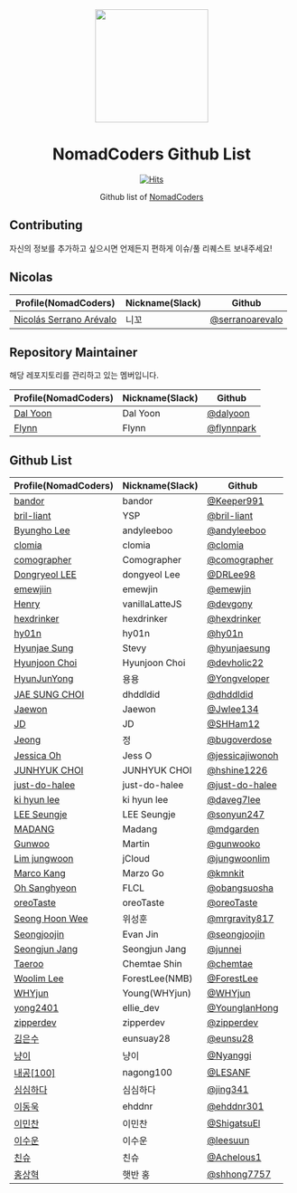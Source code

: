 <div align="center">
  <a href="https://nomadcoders.co/" alt="NomadCoders">
    <img src="./images/NomadCoders.png" width="200" height="200">
  </a>

# NomadCoders Github List

[![Hits](https://hits.seeyoufarm.com/api/count/incr/badge.svg?url=https%3A%2F%2Fgithub.com%2Fnomadcoders%2Fnomadcoders-github-list&count_bg=%23FF9500&title_bg=%23555555&icon=&icon_color=%23E7E7E7&title=hits&edge_flat=false)](https://hits.seeyoufarm.com)

Github list of [NomadCoders](https://nomadcoders.co/)

</div>

## Contributing

자신의 정보를 추가하고 싶으시면 언제든지 편하게 이슈/풀 리퀘스트 보내주세요!

## Nicolas

| Profile(NomadCoders)                                                   | Nickname(Slack) | Github                                               |
| ---------------------------------------------------------------------- | --------------- | ---------------------------------------------------- |
| [Nicolás Serrano Arévalo](https://nomadcoders.co/users/serranoarevalo) | 니꼬            | [@serranoarevalo](https://github.com/serranoarevalo) |

## Repository Maintainer

해당 레포지토리를 관리하고 있는 멤버입니다.

| Profile(NomadCoders)                                 | Nickname(Slack) | Github                                     |
| ---------------------------------------------------- | --------------- | ------------------------------------------ |
| [Dal Yoon](https://nomadcoders.co/users/yeodal.yoon) | Dal Yoon        | [@dalyoon](https://github.com/dalyoon)     |
| [Flynn](https://nomadcoders.co/users/flynnpark)      | Flynn           | [@flynnpark](https://github.com/flynnpark) |

## Github List

| Profile(NomadCoders)                                        | Nickname(Slack) | Github                                               |
| ----------------------------------------------------------- | --------------- | ---------------------------------------------------- |
| [bandor](https://nomadcoders.co/users/bandor)               | bandor          | [@Keeper991](https://github.com/Keeper991)           |
| [bril-liant](https://nomadcoders.co/users/brilliant)        | YSP             | [@bril-liant](https://github.com/bril-liant)         |
| [Byungho Lee](https://nomadcoders.co/users/andyleeboo92)    | andyleeboo      | [@andyleeboo](https://github.com/andyleeboo)         |
| [clomia](https://nomadcoders.co/users/clomia)               | clomia          | [@clomia](https://github.com/clomia)                 |
| [comographer](https://nomadcoders.co/users/kimgeunmo)       | Comographer     | [@comographer](https://github.com/comographer)       |
| [Dongryeol LEE](https://nomadcoders.co/users/dongyeol01)    | dongyeol Lee    | [@DRLee98](https://github.com/DRLee98)               |
| [emewjiin](https://nomadcoders.co/users/emewjin)            | emewjin         | [@emewjin](https://github.com/emewjin)               |
| [Henry](https://nomadcoders.co/users/vanillalattejs)        | vanillaLatteJS  | [@devgony](https://github.com/devgony)               |
| [hexdrinker](https://nomadcoders.co/users/hexdrinker)       | hexdrinker      | [@hexdrinker](https://github.com/hexdrinker)         |
| [hy01n](https://nomadcoders.co/users/hobbyhyoin)            | hy01n           | [@hy01n](https://github.com/hy01n)                   |
| [Hyunjae Sung](https://nomadcoders.co/users/stevy)          | Stevy           | [@hyunjaesung](https://github.com/hyunjaesung)       |
| [Hyunjoon Choi](https://nomadcoders.co/users/devholic)      | Hyunjoon Choi   | [@devholic22](https://github.com/devholic22)         |
| [HyunJunYong](https://nomadcoders.co/users/yongyong)        | 용용            | [@Yongveloper](https://github.com/Yongveloper)       |
| [JAE SUNG CHOI](https://nomadcoders.co/users/dhddldid04)    | dhddldid        | [@dhddldid](https://github.com/dhddldid)             |
| [Jaewon](https://nomadcoders.co/users/jwlee134)             | Jaewon          | [@Jwlee134](https://github.com/Jwlee134)             |
| [JD](https://nomadcoders.co/users/sanham1992)               | JD              | [@SHHam12](https://github.com/SHHam12)               |
| [Jeong](https://nomadcoders.co/users/bugod)                 | 정              | [@bugoverdose](https://github.com/bugoverdose)       |
| [Jessica Oh](https://nomadcoders.co/users/joh)              | Jess O          | [@jessicajiwonoh](https://github.com/jessicajiwonoh) |
| [JUNHYUK CHOI](https://nomadcoders.co/users/hshine1226)     | JUNHYUK CHOI    | [@hshine1226](https://github.com/hshine1226)         |
| [just-do-halee](https://nomadcoders.co/users/dohalee)       | just-do-halee   | [@just-do-halee](https://github.com/just-do-halee)   |
| [ki hyun lee](https://nomadcoders.co/users/daveg7lee)       | ki hyun lee     | [@daveg7lee](https://github.com/daveg7lee)           |
| [LEE Seungje](https://nomadcoders.co/users/sonyun24)        | LEE Seungje     | [@sonyun247](https://github.com/sonyun247)           |
| [MADANG](https://nomadcoders.co/users/madanggarden)         | Madang          | [@mdgarden](https://github.com/mdgarden)             |
| [Gunwoo](https://nomadcoders.co/users/gunwoo.dev)           | Martin          | [@gunwooko](https://github.com/gunwooko)             |
| [Lim jungwoon](https://nomadcoders.co/users/wypo23)         | jCloud          | [@jungwoonlim](https://github.com/jungwoonlim)       |
| [Marco Kang](https://nomadcoders.co/users/kmnkit)           | Marzo Go        | [@kmnkit](https://github.com/kmnkit)                 |
| [Oh Sanghyeon](https://nomadcoders.co/users/obangsuosha)    | FLCL            | [@obangsuosha](https://github.com/obangsuosha)       |
| [oreoTaste](https://nomadcoders.co/users/oreotaste)         | oreoTaste       | [@oreoTaste](https://github.com/oreoTaste)           |
| [Seong Hoon Wee](https://nomadcoders.co/users/mrgravity817) | 위성훈          | [@mrgravity817](https://github.com/mrgravity817)     |
| [Seongjoojin](https://nomadcoders.co/users/qpyou1234)       | Evan Jin        | [@seongjoojin](https://github.com/seongjoojin)       |
| [Seongjun Jang](https://nomadcoders.co/users/peinguin77)    | Seongjun Jang   | [@junnei](https://github.com/junnei)                 |
| [Taeroo](https://nomadcoders.co/users/taeroo612)            | Chemtae Shin    | [@chemtae](https://github.com/chemtae)               |
| [Woolim Lee](https://nomadcoders.co/users/forestlee)      | ForestLee(NMB)     | [@ForestLee](https://github.com/ForestLee0513)       |
| [WHYjun](https://nomadcoders.co/users/whyjun)               | Young(WHYjun)   | [@WHYjun](https://github.com/WHYjun)                 |
| [yong2401](https://nomadcoders.co/users/yong2401)           | ellie_dev       | [@YounglanHong](https://github.com/YounglanHong)     |
| [zipperdev](https://nomadcoders.co/users/zipperdev)         | zipperdev       | [@zipperdev](https://github.com/zipperdev)           |
| [김은수](https://nomadcoders.co/users/eunsuay28)            | eunsuay28       | [@eunsu28](https://github.com/eunsu28)               |
| [냥이](https://nomadcoders.co/users/taewoo0904)             | 냥이            | [@Nyanggi](https://github.com/Nyanggi)               |
| [내공[100]](https://nomadcoders.co/users/nagong100)         | nagong100       | [@LESANF](https://github.com/LESANF)                 |
| [심심하다](https://nomadcoders.co/users/legendpig)          | 심심하다        | [@jing341](https://github.com/jing341)               |
| [이동욱](https://nomadcoders.co/users/ehddnr)               | ehddnr          | [@ehddnr301](https://github.com/ehddnr301)           |
| [이민찬](https://nomadcoders.co/users/shigatsu970704)       | 이민찬          | [@ShigatsuEl](https://github.com/ShigatsuEl)         |
| [이수운](https://nomadcoders.co/users/sktjsvy2)             | 이수운          | [@leesuun](https://github.com/leesuun)               |
| [친슈](https://nomadcoders.co/users/koreanjs)               | 친슈            | [@Achelous1](https://github.com/Achelous1)           |
| [홍상혁](https://nomadcoders.co/users/ghdtkdgur123)         | 햇반 홍         | [@shhong7757](https://github.com/shhong7757)         |
